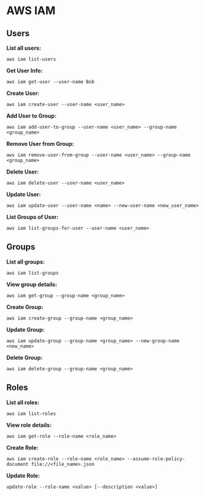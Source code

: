 # AWS IAM

## Users&#x20;

**List all users:**

`aws iam list-users`

**Get User Info:**

`aws iam get-user --user-name Bob`

**Create User:**

`aws iam create-user --user-name <user_name>`

**Add User to Group:**

`aws iam add-user-to-group --user-name <user_name> --group-name <group_name>`

**Remove User from Group:**

`aws iam remove-user-from-group --user-name <user_name> --group-name <group_name>`

**Delete User:**

`aws iam delete-user --user-name <user_name>`

**Update User:**

`aws iam update-user --user-name <name> --new-user-name <new_user_name>`

**List Groups of User:**

`aws iam list-groups-for-user --user-name <user_name>`

## Groups

**List all groups:**

`aws iam list-groups`

**View group details:**

`aws iam get-group --group-name <group_name>`

**Create Group:**

`aws iam create-group --group-name <group_name>`

**Update Group:**

`aws iam update-group --group-name <group_name> --new-group-name <new_name>`

**Delete Group:**

`aws iam delete-group --group-name <group_name>`

## Roles

**List all roles:**

`aws iam list-roles`

**View role details:**

`aws iam get-role --role-name <role_name>`

**Create Role:**

`aws iam create-role --role-name <role_name> --assume-role-policy-document file://<file_name>.json`

**Update Role:**

`update-role --role-name <value> [--description <value>]`



